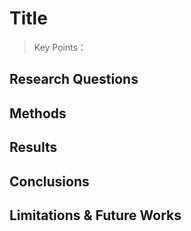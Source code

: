 # Title

> Key Points：
>
> 

## Research Questions

## Methods

## Results

## Conclusions

## Limitations & Future Works

